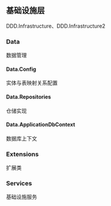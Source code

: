 ﻿## 基础设施层

DDD.Infrastructure、DDD.Infrastructure2

### Data

数据管理

#### Data.Config

实体与表映射关系配置

#### Data.Repositories

仓储实现

#### Data.ApplicationDbContext

数据库上下文

### Extensions

扩展类

### Services

基础设施服务